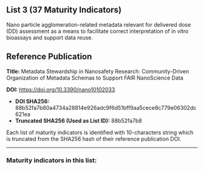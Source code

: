 ## List 3 (37 Maturity Indicators)

Nano particle agglomeration-related metadata relevant for delivered dose (DD) assessment as a means to facilitate correct interpretation of in vitro bioassays and support data reuse.

## Reference Publication

**Title:** Metadata Stewardship in Nanosafety Research: Community-Driven Organization of Metadata Schemas to Support FAIR NanoScience Data

**DOI:** https://doi.org/10.3390/nano10102033

* **DOI SHA256:** 88b52fa7b80a4734a28814e926adc9f6d51bff9aa5cece8c779e06302dc621ea
* **Truncated SHA256 (Used as List ID):** 88b52fa7b8

Each list of maturity indicators is identified with 10-characters string which is truncated from the SHA256 hash of their reference publication DOI.

--------------------

### Maturity indicators in this list:

